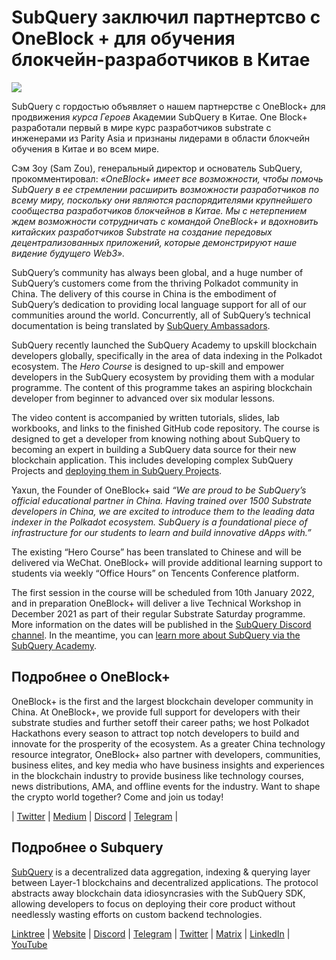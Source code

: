 # SubQuery заключил партнертсво с OneBlock + для обучения блокчейн-разработчиков в Китае

![](https://miro.medium.com/max/700/1*c1X5h-MEHHwjeqczDKvvCQ.png)

SubQuery с гордостью объявляет о нашем партнерстве с OneBlock+ для продвижения _курса Героев_ Академии SubQuery в Китае. One Block+ разработали первый в мире курс разработчиков substrate с инженерами из Parity Asia и признаны лидерами в области блокчейн обучения в Китае и во всем мире.

Сэм Зоу (Sam Zou), генеральный директор и основатель SubQuery, прокомментировал: _«OneBlock+ имеет все возможности, чтобы помочь SubQuery в ее стремлении расширить возможности разработчиков по всему миру, поскольку они являются распорядителями крупнейшего сообщества разработчиков блокчейнов в Китае. Мы с нетерпением ждем возможности сотрудничать с командой OneBlock+ и вдохновить китайских разработчиков Substrate на создание передовых децентрализованных приложений, которые демонстрируют наше видение будущего Web3»._

SubQuery’s community has always been global, and a huge number of SubQuery’s customers come from the thriving Polkadot community in China. The delivery of this course in China is the embodiment of SubQuery’s dedication to providing local language support for all of our communities around the world. Concurrently, all of SubQuery’s technical documentation is being translated by [SubQuery Ambassadors](./20210713-Introducing-the-SubQuery-Ambassador-Program.md).

SubQuery recently launched the SubQuery Academy to upskill blockchain developers globally, specifically in the area of data indexing in the Polkadot ecosystem. The _Hero Course_ is designed to up-skill and empower developers in the SubQuery ecosystem by providing them with a modular programme. The content of this programme takes an aspiring blockchain developer from beginner to advanced over six modular lessons.

The video content is accompanied by written tutorials, slides, lab workbooks, and links to the finished GitHub code repository. The course is designed to get a developer from knowing nothing about SubQuery to becoming an expert in building a SubQuery data source for their new blockchain application. This includes developing complex SubQuery Projects and [deploying them in SubQuery Projects](https://project.subquery.network/).

Yaxun, the Founder of OneBlock+ said _“We are proud to be SubQuery’s official educational partner in China. Having trained over 1500 Substrate developers in China, we are excited to introduce them to the leading data indexer in the Polkadot ecosystem. SubQuery is a foundational piece of infrastructure for our students to learn and build innovative dApps with.”_

The existing “Hero Course” has been translated to Chinese and will be delivered via WeChat. OneBlock+ will provide additional learning support to students via weekly “Office Hours” on Tencents Conference platform.

The first session in the course will be scheduled from 10th January 2022, and in preparation OneBlock+ will deliver a live Technical Workshop in December 2021 as part of their regular Substrate Saturday programme. More information on the dates will be published in the [SubQuery Discord channel](https://discord.com/invite/78zg8aBSMG). In the meantime, you can [learn more about SubQuery via the SubQuery Academy](https://subquery.coassemble.com/unlock/dOKZW6O#/).

## Подробнее о OneBlock+

OneBlock+ is the first and the largest blockchain developer community in China. At OneBlock+, we provide full support for developers with their substrate studies and further setoff their career paths; we host Polkadot Hackathons every season to attract top notch developers to build and innovate for the prosperity of the ecosystem. As a greater China technology resource integrator, OneBlock+ also partner with developers, communities, business elites, and key media who have business insights and experiences in the blockchain industry to provide business like technology courses, news distributions, AMA, and offline events for the industry. Want to shape the crypto world together? Come and join us today!

| [Twitter](https://mobile.twitter.com/oneblock_) | [Medium](https://medium.com/@OneBlockplus?p=5a6193755f9b) | [Discord](https://discord.gg/5aWx6Rch) | [Telegram](https://t.me/oneblock_dev) |

## Подробнее о Subquery

[SubQuery](https://subquery.network/) is a decentralized data aggregation, indexing & querying layer between Layer-1 blockchains and decentralized applications. The protocol abstracts away blockchain data idiosyncrasies with the SubQuery SDK, allowing developers to focus on deploying their core product without needlessly wasting efforts on custom backend technologies.

​​[Linktree](https://linktr.ee/subquerynetwork) | [Website](https://subquery.network/) | [Discord](https://discord.com/invite/78zg8aBSMG) | [Telegram](https://t.me/subquerynetwork) | [Twitter](https://twitter.com/subquerynetwork) | [Matrix](https://matrix.to/#/#subquery:matrix.org) | [LinkedIn](https://www.linkedin.com/company/subquery) | [YouTube](https://www.youtube.com/channel/UCi1a6NUUjegcLHDFLr7CqLw)
